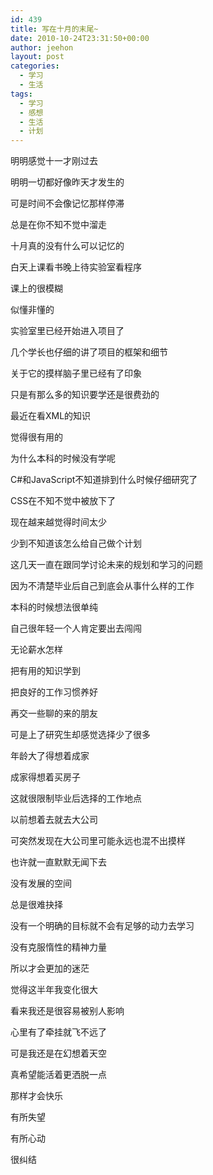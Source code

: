 ```yaml
---
id: 439
title: 写在十月的末尾~
date: 2010-10-24T23:31:50+00:00
author: jeehon
layout: post
categories:
  - 学习
  - 生活
tags:
  - 学习
  - 感想
  - 生活
  - 计划
---
```

明明感觉十一才刚过去
  
明明一切都好像昨天才发生的
  
可是时间不会像记忆那样停滞
  
总是在你不知不觉中溜走
  
十月真的没有什么可以记忆的
  
白天上课看书晚上待实验室看程序
  
课上的很模糊
  
似懂非懂的
  
实验室里已经开始进入项目了
  
几个学长也仔细的讲了项目的框架和细节
  
关于它的摸样脑子里已经有了印象
  
只是有那么多的知识要学还是很费劲的
  
最近在看XML的知识
  
觉得很有用的
  
为什么本科的时候没有学呢
  
C#和JavaScript不知道排到什么时候仔细研究了
  
CSS在不知不觉中被放下了
  
现在越来越觉得时间太少
  
少到不知道该怎么给自己做个计划
  
<!--more-->


  
这几天一直在跟同学讨论未来的规划和学习的问题
  
因为不清楚毕业后自己到底会从事什么样的工作
  
本科的时候想法很单纯
  
自己很年轻一个人肯定要出去闯闯
  
无论薪水怎样
  
把有用的知识学到
  
把良好的工作习惯养好
  
再交一些聊的来的朋友
  
可是上了研究生却感觉选择少了很多
  
年龄大了得想着成家
  
成家得想着买房子
  
这就很限制毕业后选择的工作地点
  
以前想着去就去大公司
  
可突然发现在大公司里可能永远也混不出摸样
  
也许就一直默默无闻下去
  
没有发展的空间
  
总是很难抉择
  
没有一个明确的目标就不会有足够的动力去学习
  
没有克服惰性的精神力量
  
所以才会更加的迷茫

觉得这半年我变化很大
  
看来我还是很容易被别人影响
  
心里有了牵挂就飞不远了
  
可是我还是在幻想着天空
  
真希望能活着更洒脱一点
  
那样才会快乐
  
有所失望
  
有所心动
  
很纠结